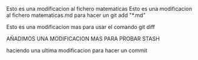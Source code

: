 Esto es una modificacion al fichero matematicas
Esto es una modificacion al fichero matematicas.md para hacer un git add "*.md"

Esto es una modificacion mas para usar el comando git diff

AÑADIMOS UNA MODIFICACION MAS PARA PROBAR STASH

haciendo una ultima modificacion para hacer un commit
